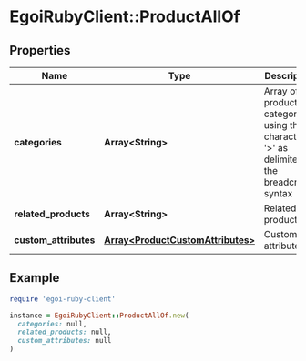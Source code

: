 # EgoiRubyClient::ProductAllOf

## Properties

| Name | Type | Description | Notes |
| ---- | ---- | ----------- | ----- |
| **categories** | **Array&lt;String&gt;** | Array of product categories, using the character &#39;&gt;&#39; as delimiter for the breadcrumb                                 syntax | [optional] |
| **related_products** | **Array&lt;String&gt;** | Related products | [optional] |
| **custom_attributes** | [**Array&lt;ProductCustomAttributes&gt;**](ProductCustomAttributes.md) | Custom attributes | [optional] |

## Example

```ruby
require 'egoi-ruby-client'

instance = EgoiRubyClient::ProductAllOf.new(
  categories: null,
  related_products: null,
  custom_attributes: null
)
```

